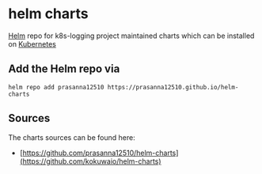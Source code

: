 # helm charts

[Helm](https://helm.sh/) repo for k8s-logging project maintained charts which can be installed on [Kubernetes](https://kubernetes.io/)

## Add the Helm repo via

```console
helm repo add prasanna12510 https://prasanna12510.github.io/helm-charts
```

## Sources

The charts sources can be found here:
* [https://github.com/prasanna12510/helm-charts](https://github.com/kokuwaio/helm-charts)
